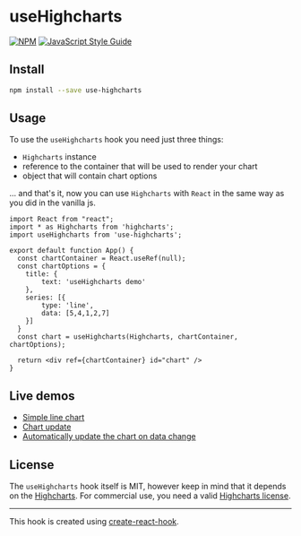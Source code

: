 # useHighcharts

[![NPM](https://img.shields.io/npm/v/use-highcharts.svg)](https://www.npmjs.com/package/use-highcharts) [![JavaScript Style Guide](https://img.shields.io/badge/code_style-standard-brightgreen.svg)](https://standardjs.com)

## Install

```bash
npm install --save use-highcharts
```

## Usage

To use the `useHighcharts` hook you need just three things: 
- `Highcharts` instance
- reference to the container that will be used to render your chart
- object that will contain chart options <br>

... and that's it, now you can use `Highcharts` with `React` in the same way as you did in the vanilla js.

```tsx
import React from "react";
import * as Highcharts from 'highcharts';
import useHighcharts from 'use-highcharts';

export default function App() {
  const chartContainer = React.useRef(null);
  const chartOptions = {
    title: {
        text: 'useHighcharts demo'
    },
    series: [{
        type: 'line',
        data: [5,4,1,2,7]
    }]
  }
  const chart = useHighcharts(Highcharts, chartContainer, chartOptions);

  return <div ref={chartContainer} id="chart" />
}
```

## Live demos
- [Simple line chart](https://stackblitz.com/edit/use-highcharts?file=src/App.js)
- [Chart update](https://stackblitz.com/edit/use-highcharts-update?file=src/App.js)
- [Automatically update the chart on data change](https://stackblitz.com/edit/use-highcharts-live-data?file=src/App.js)
## License

The `useHighcharts` hook itself is MIT, however keep in mind that it depends on the [Highcharts](https://www.highcharts.com). For commercial use, you need a valid [Highcharts license](https://shop.highsoft.com/).

---
This hook is created using [create-react-hook](https://github.com/hermanya/create-react-hook).
